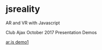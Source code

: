 # jsreality
AR and VR with Javascript

Club Ajax October 2017 Presentation Demos

[ar.js demo1](../blob/matster/arjs/index.html)
